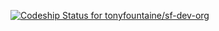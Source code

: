 [ ![Codeship Status for tonyfountaine/sf-dev-org](https://codeship.com/projects/47ebf650-bbd5-0133-e2ae-568b1089e8b8/status?branch=master)](https://codeship.com/projects/136022)
